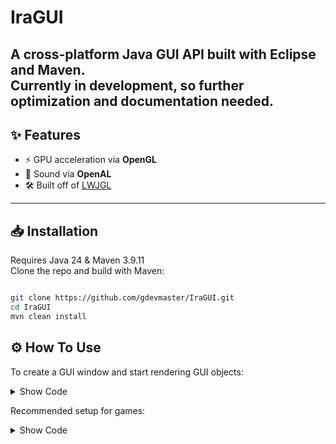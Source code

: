 # IraGUI

A cross-platform **Java GUI API** built with **Eclipse** and **Maven**.  
Currently in development, so further optimization and documentation needed.  
---

## ✨ Features
- ⚡ GPU acceleration via **OpenGL**  
- 🎵 Sound via **OpenAL**  
- 🛠️ Built off of [LWJGL](https://www.lwjgl.org)
---

## 📥 Installation
Requires Java 24 & Maven 3.9.11  
Clone the repo and build with Maven:
```bash

git clone https://github.com/gdevmaster/IraGUI.git
cd IraGUI
mvn clean install

```

## ⚙️ How To Use

To create a GUI window and start rendering GUI objects:

<details>
<summary>Show Code</summary>

```java
import com.iraengine.gui.GUI;
import com.iraengine.gui.GUIObject;

public class GUIApp implements Runnable {

	private boolean running = false;
	private GUI gui;
	
	public GUIApp() {
		this.running=true;
		
		// Create a new GUI window
		gui = new GUI(
            "IraGUI Example",  // Window title
            1920,              // Width
            1001,              // Height
            1920,              // Scaled Width
            1001,              // Scaled Height
            true,              // Resizable
            true,              // Decorated
            false,             // Maximized
            true,              // Exit On Close
            false,             // Redraw Every Frame (tip: true for games, false for GUI)
            true               // Nearest Neighbor Filter
        );
	}

    public static void main(String[] args) {
        GUIApp a = new GUIApp();
        Thread t = new Thread(a);
        t.start();
    }
    
    private void update() {
    	// write code here
    }

	@Override
	public void run() {
		gui.begin();
		gui.getWindow().initSound();
		gui.setBackground(0.15f, 0.15f, 0.15f, 1f);
		
		this.init();
		
		while(running) {
			this.update();
			
			gui.update();
			gui.render();
			try {
				Thread.sleep(1);
			} catch (InterruptedException e) {
				e.printStackTrace();
			}
		}
	}
}
```
</details>

Recommended setup for games:

<details>
<summary>Show Code</summary>

```java
import com.iraengine.gui.GUI;
import com.iraengine.gui.GUIObject;

public class GUIApp implements Runnable {

	private boolean running = false;
	private GUI gui;
	public static final double UPDATE_CAP = 1.0 / 60.0;
	
	public GUIApp() {
		this.running=true;
		
		// Create a new GUI window
		gui = new GUI(
            "IraGUI Example",  // Window title
            1920,              // Width
            1001,              // Height
            1920,              // Scaled Width
            1001,              // Scaled Height
            true,              // Resizable
            true,              // Decorated
            true,              // Maximized
            true,              // Exit On Close
            true,              // Redraw Every Frame (tip: true for games, false for GUI)
            true               // Nearest Neighbor Filter
        );
	}

    public static void main(String[] args) {
        GUIApp a = new GUIApp();
        Thread t = new Thread(a);
        t.start();
    }
    
    private void init() {
    	// write init code here
    }
    
    private void update() {
    	// write code here
    }
    
    private void render() {
    	// render stuff here
    	gui.getWindow().render();
    }

	@Override
	public void run() {
		
		gui.begin();
		gui.getWindow().initSound();
		
		init();
		
		double firstTime = 0;
		double lastTime =  System.nanoTime() / 1000000000.0;
		double passedTime = 0;
		double unprocessedTime = 0;
		double frameTime = 0;
		
		boolean render;
		while(true) {
			render=false;
			firstTime = System.nanoTime() / 1000000000.0;
			passedTime = firstTime - lastTime;
			lastTime = firstTime;
	
			unprocessedTime += passedTime;
			frameTime += passedTime;
			
			while(unprocessedTime >= UPDATE_CAP) {
				unprocessedTime -= UPDATE_CAP;
				
				try {
					this.update();
				} catch (Exception e) {}
				
				render=true;
		
				if(frameTime >= 1.0) {
					frameTime = 0;
				}
			}
			if(render) {
				this.render();
			} else {
				try {
					Thread.sleep(1);
				} catch (InterruptedException e) {}
			}
		}
	}
}
```
</details>